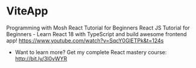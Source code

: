 # ViteApp
Programming with Mosh
React Tutorial for Beginners
React JS Tutorial for Beginners - Learn React 18 with TypeScript and build awesome frontend app! 
https://www.youtube.com/watch?v=SqcY0GlETPk&t=124s
- Want to learn more? Get my complete React mastery course: http://bit.ly/3l0vWYR
